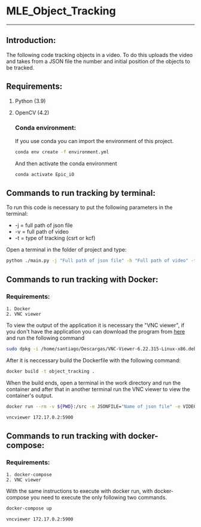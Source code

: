 # MLE_Object_Tracking
---
## Introduction:
The following code tracking objects in a video. To do this uploads the video and takes from a JSON file the number and initial position of the objects to be tracked.

## Requirements:
1. Python (3.9)
2. OpenCV (4.2)

    ### Conda environment:
    If you use conda you can import the environment of this project.
    ```bash
    conda env create -f environment.yml
    ```
    And then activate the conda environment
    ```bash
    conda activate Epic_iO
    ```
    
## Commands to run tracking by terminal:
  To run this code is necessary to put the following parameters in the terminal:
 * -j = full path of json file
 * -v = full path of video
 * -t = type of tracking (csrt or kcf)

Open a terminal in the folder of project and type:

```bash
python ./main.py -j "Full path of json file" -h "Full path of video" -t "csrt or kcf"
```
## Commands to run tracking with Docker:
   ### Requirements:
    1. Docker
    2. VNC viewer

To view the output of the application it is necessary the "VNC viewer", if you don't have the application you can download the program from [here](https://www.realvnc.com/es/connect/download/viewer/) and run the following command
```bash
sudo dpkg -i /home/santiago/Descargas/VNC-Viewer-6.22.315-Linux-x86.deb
```
After it is neccessary build the Dockerfile with the following command:
```bash
docker build -t object_tracking .
```
When the build ends, open a terminal in the work directory and run the container and after that in another terminal run the VNC viewer to view the container's output.
```bash
docker run --rm -v ${PWD}:/src -e JSONFILE="Name of json file" -e VIDEOFILE="Name of video" -e TRACK="csrt or kcf"  object_tracking
```
```bash
vncviewer 172.17.0.2:5900
```
## Commands to run tracking with docker-compose:
   ### Requirements:
    1. docker-compose
    2. VNC viewer
With the same instructions to execute with docker run, with docker-compose you need to execute the only following two commands.
```bash
docker-compose up
```
```bash
vncviewer 172.17.0.2:5900
```
